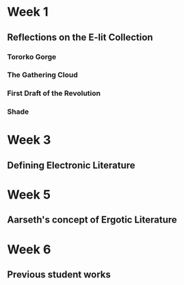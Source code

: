 # Week 1 
## Reflections on the E-lit Collection

### Tororko Gorge
### The Gathering Cloud 
### First Draft of the Revolution 
### Shade 


# Week 3
## Defining Electronic Literature


# Week 5 
## Aarseth's concept of Ergotic Literature

# Week 6 
## Previous student works
